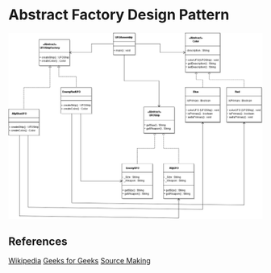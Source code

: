 # Abstract Factory Design Pattern
![Pattern](https://github.com/Dreivko/ASO/blob/master/ASO/ASO/src/abstractfactory/AbstractFactory.png)

## References
[Wikipedia](https://en.wikipedia.org/wiki/Abstract_factory_pattern)
[Geeks for Geeks](https://www.geeksforgeeks.org/abstract-factory-pattern/)
[Source Making](https://sourcemaking.com/design_patterns/abstract_factory)

